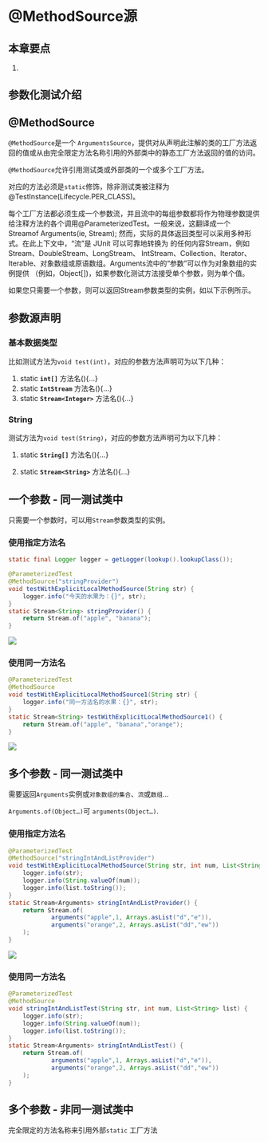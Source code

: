 # @MethodSource源
## 本章要点
1. 

## 参数化测试介绍


## @MethodSource
`@MethodSource`是一个 `ArgumentsSource`，提供对从声明此注解的类的工厂方法返回的值或从由完全限定方法名称引用的外部类中的静态工厂方法返回的值的访问。

`@MethodSource`允许引用测试类或外部类的一个或多个工厂方法。

对应的方法必须是`static`修饰，除非测试类被注释为@TestInstance(Lifecycle.PER_CLASS)。

每个工厂方法都必须生成一个参数流，并且流中的每组参数都将作为物理参数提供给注释方法的各个调用@ParameterizedTest。一般来说，这翻译成一个 Streamof Arguments(ie, Stream<Arguments>); 然而，实际的具体返回类型可以采用多种形式。在此上下文中，“流”是 JUnit 可以可靠地转换为 的任何内容Stream，例如Stream、DoubleStream、LongStream、 IntStream、Collection、Iterator、Iterable、对象数组或原语数组。Arguments流中的“参数”可以作为对象数组的实例提供 （例如，Object[])，如果参数化测试方法接受单个参数，则为单个值。

如果您只需要一个参数，则可以返回Stream参数类型的实例，如以下示例所示。


## 参数源声明

### 基本数据类型

比如测试方法为`void test(int)`，对应的参数方法声明可为以下几种：

1. static **`int[]`** 方法名(){...}
2. static **`IntStream`** 方法名(){...}
3. static **`Stream<Integer>`** 方法名(){...}




### String


测试方法为`void test(String)`，对应的参数方法声明可为以下几种：

1. static **`String[]`** 方法名(){...}

2. static **`Stream<String>`** 方法名(){...}




## 一个参数 - 同一测试类中

只需要一个参数时，可以用`Stream`参数类型的实例。


### 使用指定方法名
```java
static final Logger logger = getLogger(lookup().lookupClass());

@ParameterizedTest
@MethodSource("stringProvider")
void testWithExplicitLocalMethodSource(String str) {
    logger.info("今天的水果为：{}", str);
}
static Stream<String> stringProvider() {
    return Stream.of("apple", "banana");
}
```


![](https://cdn.jsdelivr.net/gh/TesterDevSoul/pic/manual/20230228103646.png)

### 使用同一方法名

```java
@ParameterizedTest
@MethodSource
void testWithExplicitLocalMethodSource1(String str) {
    logger.info("同一方法名的水果：{}", str);
}
static Stream<String> testWithExplicitLocalMethodSource1() {
    return Stream.of("apple", "banana","orange");
}
```


![](https://cdn.jsdelivr.net/gh/TesterDevSoul/pic/manual/20230228103919.png)

## 多个参数 - 同一测试类中

需要返回`Arguments`实例或`对象数组的集合`、`流`或`数组`...

`Arguments.of(Object…​)`可 `arguments(Object…​)`.

### 使用指定方法名


```java
@ParameterizedTest
@MethodSource("stringIntAndListProvider")
void testWithExplicitLocalMethodSource(String str, int num, List<String> list) {
    logger.info(str);
    logger.info(String.valueOf(num));
    logger.info(list.toString());
}
static Stream<Arguments> stringIntAndListProvider() {
    return Stream.of(
            arguments("apple",1, Arrays.asList("d","e")),
            arguments("orange",2, Arrays.asList("dd","ew"))
    );
}
```


![](https://cdn.jsdelivr.net/gh/TesterDevSoul/pic/manual/20230228104242.png)

### 使用同一方法名



```java
@ParameterizedTest
@MethodSource
void stringIntAndListTest(String str, int num, List<String> list) {
    logger.info(str);
    logger.info(String.valueOf(num));
    logger.info(list.toString());
}
static Stream<Arguments> stringIntAndListTest() {
    return Stream.of(
            arguments("apple",1, Arrays.asList("d","e")),
            arguments("orange",2, Arrays.asList("dd","ew"))
    );
}
```





## 多个参数 - 非同一测试类中


完全限定的方法名称来引用外部`static` 工厂方法